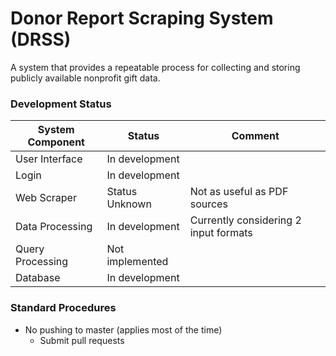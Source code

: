# Donor Report Scraping System (DRSS)

A system that provides a repeatable process for collecting and storing publicly available nonprofit gift data.

### Development Status 

System Component | Status | Comment
--- | --- | ---
User Interface | In development |
Login | In development |
Web Scraper | Status Unknown | Not as useful as PDF sources
Data Processing | In development | Currently considering 2 input formats
Query Processing | Not implemented |
Database | In development | 

### Standard Procedures
* No pushing to master (applies most of the time)
  - Submit pull requests





